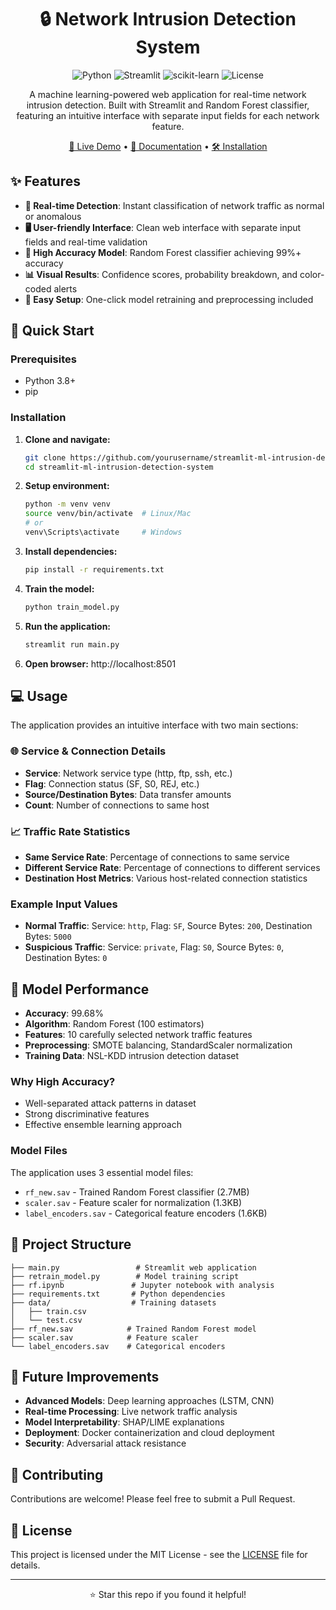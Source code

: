 <div align="center">

# 🔒 Network Intrusion Detection System

![Python](https://img.shields.io/badge/Python-3.8+-blue?style=flat-square&logo=python)
![Streamlit](https://img.shields.io/badge/Streamlit-Latest-red?style=flat-square&logo=streamlit)
![scikit-learn](https://img.shields.io/badge/scikit--learn-1.2.2-orange?style=flat-square&logo=scikit-learn)
![License](https://img.shields.io/badge/License-MIT-green?style=flat-square)

A machine learning-powered web application for real-time network intrusion detection. Built with Streamlit and Random Forest classifier, featuring an intuitive interface with separate input fields for each network feature.

[🚀 Live Demo](#usage) • [📖 Documentation](#features) • [🛠️ Installation](#installation)

</div>

## ✨ Features

- **🎯 Real-time Detection**: Instant classification of network traffic as normal or anomalous
- **🖥️ User-friendly Interface**: Clean web interface with separate input fields and real-time validation
- **🤖 High Accuracy Model**: Random Forest classifier achieving 99%+ accuracy
- **📊 Visual Results**: Confidence scores, probability breakdown, and color-coded alerts
- **🔧 Easy Setup**: One-click model retraining and preprocessing included

## 🚀 Quick Start

### Prerequisites
- Python 3.8+
- pip

### Installation

1. **Clone and navigate:**
   ```bash
   git clone https://github.com/yourusername/streamlit-ml-intrusion-detection-system
   cd streamlit-ml-intrusion-detection-system
   ```

2. **Setup environment:**
   ```bash
   python -m venv venv
   source venv/bin/activate  # Linux/Mac
   # or
   venv\Scripts\activate     # Windows
   ```

3. **Install dependencies:**
   ```bash
   pip install -r requirements.txt
   ```

4. **Train the model:**
   ```bash
   python train_model.py
   ```

5. **Run the application:**
   ```bash
   streamlit run main.py
   ```

6. **Open browser:** http://localhost:8501

## 💻 Usage

The application provides an intuitive interface with two main sections:

### 🌐 Service & Connection Details
- **Service**: Network service type (http, ftp, ssh, etc.)
- **Flag**: Connection status (SF, S0, REJ, etc.)
- **Source/Destination Bytes**: Data transfer amounts
- **Count**: Number of connections to same host

### 📈 Traffic Rate Statistics
- **Same Service Rate**: Percentage of connections to same service
- **Different Service Rate**: Percentage of connections to different services
- **Destination Host Metrics**: Various host-related connection statistics

### Example Input Values
- **Normal Traffic**: Service: `http`, Flag: `SF`, Source Bytes: `200`, Destination Bytes: `5000`
- **Suspicious Traffic**: Service: `private`, Flag: `S0`, Source Bytes: `0`, Destination Bytes: `0`

## 🎯 Model Performance

- **Accuracy**: 99.68%
- **Algorithm**: Random Forest (100 estimators)
- **Features**: 10 carefully selected network traffic features
- **Preprocessing**: SMOTE balancing, StandardScaler normalization
- **Training Data**: NSL-KDD intrusion detection dataset

### Why High Accuracy?
- Well-separated attack patterns in dataset
- Strong discriminative features
- Effective ensemble learning approach

### Model Files
The application uses 3 essential model files:
- `rf_new.sav` - Trained Random Forest classifier (2.7MB)
- `scaler.sav` - Feature scaler for normalization (1.3KB)
- `label_encoders.sav` - Categorical feature encoders (1.6KB)

## 📁 Project Structure

```
├── main.py                 # Streamlit web application
├── retrain_model.py        # Model training script
├── rf.ipynb               # Jupyter notebook with analysis
├── requirements.txt       # Python dependencies
├── data/                  # Training datasets
│   ├── train.csv
│   └── test.csv
├── rf_new.sav            # Trained Random Forest model
├── scaler.sav            # Feature scaler
└── label_encoders.sav    # Categorical encoders
```

## 🔮 Future Improvements

- **Advanced Models**: Deep learning approaches (LSTM, CNN)
- **Real-time Processing**: Live network traffic analysis
- **Model Interpretability**: SHAP/LIME explanations
- **Deployment**: Docker containerization and cloud deployment
- **Security**: Adversarial attack resistance

## 🤝 Contributing

Contributions are welcome! Please feel free to submit a Pull Request.

## 📄 License

This project is licensed under the MIT License - see the [LICENSE](LICENSE) file for details.

---

<div align="center">
  <p>⭐ Star this repo if you found it helpful!</p>
</div>

